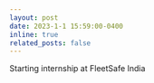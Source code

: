 ```yaml
---
layout: post
date: 2023-1-1 15:59:00-0400
inline: true
related_posts: false
---
```


Starting internship at FleetSafe India
